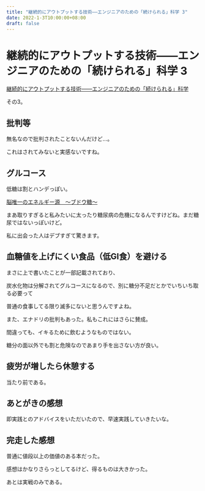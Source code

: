 ```yaml
---
title: "継続的にアウトプットする技術――エンジニアのための「続けられる」科学 3"
date: 2022-1-3T10:00:00+08:00
draft: false
---
```

# 継続的にアウトプットする技術――エンジニアのための「続けられる」科学 3

[継続的にアウトプットする技術――エンジニアのための「続けられる」科学](https://booth.pm/ja/items/1302506)



その3。



## 批判等



無名なので批判されたことないんだけど...。



これはされてみないと実感ないですね。



## グルコース



低糖は割とハンデっぽい。



[脳唯一のエネルギー源　～ブドウ糖～](https://www.abeseika.co.jp/topics/detail/11)



まあ取りすぎると私みたいに太ったり糖尿病の危機になるんですけどね。まだ糖尿ではないっぽいけど。



私に出会った人はデブすぎて驚きます。



## 血糖値を上げにくい食品（低GI食）を避ける



まさに上で書いたことが一部記載されており、



炭水化物は分解されてグルコースになるので、別に糖分不足だとかでいちいち取る必要って



普通の食事してる限り滅多にないと思うんですよね。



また、エナドリの批判もあった。私もこれにはさらに賛成。



間違っても、イキるために飲むようなものではない。



糖分の面以外でも割と危険なのであまり手を出さない方が良い。



## 疲労が増したら休憩する



当たり前である。



## あとがきの感想



即実践とのアドバイスをいただいたので、早速実践していきたいな。



## 完走した感想



普通に値段以上の価値のある本だった。



感想はかなりさらっとしてるけど、得るものは大きかった。



あとは実戦のみである。
